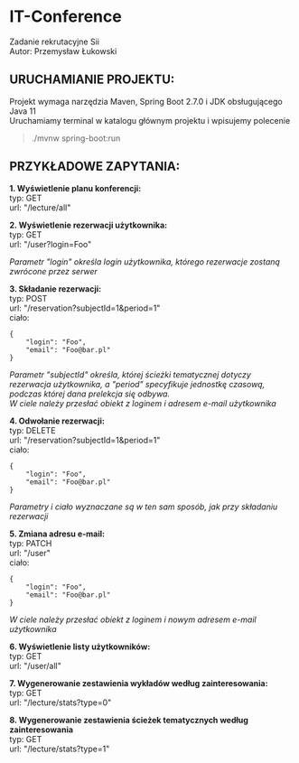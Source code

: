 

# IT-Conference
Zadanie rekrutacyjne Sii  
Autor: Przemysław Łukowski  
  
  **URUCHAMIANIE PROJEKTU:**  
  -
Projekt wymaga narzędzia Maven, Spring Boot 2.7.0 i JDK obsługującego Java 11  
Uruchamiamy terminal w katalogu głównym projektu i wpisujemy polecenie 

> ./mvnw spring-boot:run

  
  
   **PRZYKŁADOWE ZAPYTANIA:**
   -
**1. Wyświetlenie planu konferencji:**  
typ: GET  
url: "/lecture/all"  
  
**2. Wyświetlenie rezerwacji użytkownika:**  
typ: GET  
url: "/user?login=Foo"  
  
*Parametr "login" określa login użytkownika, którego rezerwacje zostaną zwrócone przez serwer*
    
**3. Składanie rezerwacji:**  
typ: POST  
url: "/reservation?subjectId=1&period=1"  
ciało:  

    {
        "login": "Foo",
        "email": "Foo@bar.pl"
    }
    
  *Parametr "subjectId" określa, której ścieżki tematycznej dotyczy rezerwacja użytkownika, a "period" specyfikuje jednostkę czasową, podczas której dana prelekcja się odbywa.*  
  *W ciele należy przesłać obiekt z loginem i adresem e-mail użytkownika*  
    
**4. Odwołanie rezerwacji:**  
typ: DELETE  
url: "/reservation?subjectId=1&period=1"  
ciało:  

    {
        "login": "Foo",
        "email": "Foo@bar.pl"
    }
  
*Parametry i ciało wyznaczane są w ten sam sposób, jak przy składaniu rezerwacji*
  
**5. Zmiana adresu e-mail:**  
typ: PATCH  
url: "/user"  
ciało:  
  
    {
        "login": "Foo",
        "email": "Foo@bar.pl"
    }
  
  *W ciele należy przesłać obiekt z loginem i nowym adresem e-mail użytkownika*    
  
**6. Wyświetlenie listy użytkowników:**  
typ: GET  
url: "/user/all"  
  
**7. Wygenerowanie zestawienia wykładów według zainteresowania:**  
typ: GET  
url: "/lecture/stats?type=0"  
  

**8. Wygenerowanie zestawienia ścieżek tematycznych według zainteresowania**  
typ: GET  
url: "/lecture/stats?type=1"  


  

